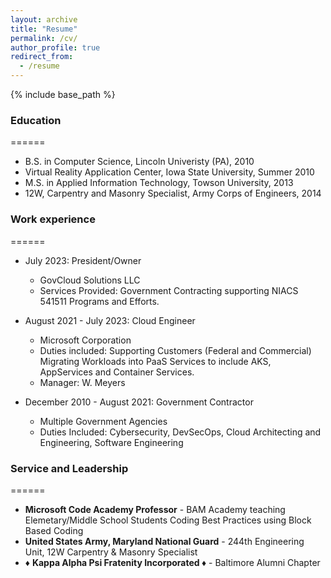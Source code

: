 ```yaml
---
layout: archive
title: "Resume"
permalink: /cv/
author_profile: true
redirect_from:
  - /resume
---
```


{% include base_path %}

### Education
======
* B.S. in Computer Science, Lincoln Univeristy (PA), 2010
* Virtual Reality Application Center, Iowa State University, Summer 2010
* M.S. in Applied Information Technology, Towson University, 2013
* 12W, Carpentry and Masonry Specialist, Army Corps of Engineers, 2014

### Work experience
======
* July 2023: President/Owner
  * GovCloud Solutions LLC
  * Services Provided: Government Contracting supporting NIACS 541511 Programs and Efforts. 

* August 2021 - July 2023: Cloud Engineer
  * Microsoft Corporation
  * Duties included: Supporting Customers (Federal and Commercial) Migrating Workloads into PaaS Services to include AKS, AppServices and Container Services.
  * Manager: W. Meyers

* December 2010 - August 2021: Government Contractor
  * Multiple Government Agencies
  * Duties Included: Cybersecurity, DevSecOps, Cloud Architecting and Engineering, Software Engineering

  
<!-- ### Skills
======
* DevSecOps in Defense and Airgapped Environments
* Kubernetes
  * Configuration of Managed Clusters
  * Ingress and Egress
  * Networking Interfaces
  * Security w/ KeyVaults
  * Application and API Deployment - API Gateway
* Cybersecurity and Risk Management Framework -->


### Service and Leadership
======
* **Microsoft Code Academy Professor** - BAM Academy teaching Elemetary/Middle School Students Coding Best Practices using Block Based Coding
* **United States Army, Maryland National Guard** - 244th Engineering Unit, 12W Carpentry & Masonry Specialist
* ♦️ **Kappa Alpha Psi Fratenity Incorporated ♦️** -  Baltimore Alumni Chapter 

<!-- Publications
======
  <ul>{% for post in site.publications %}
    {% include archive-single-cv.html %}
  {% endfor %}</ul> -->

  
<!-- ### Talks
======
  <ul>{% for post in site.talks %}
    {% include archive-single-talk-cv.html %}
  {% endfor %}</ul> -->
  
  

